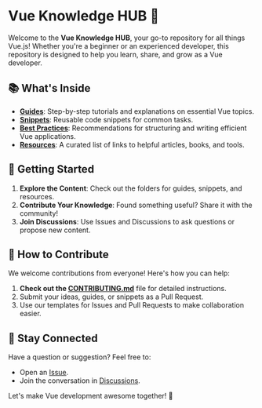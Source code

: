 # Vue Knowledge HUB 🖖

Welcome to the **Vue Knowledge HUB**, your go-to repository for all things Vue.js! Whether you're a beginner or an experienced developer, this repository is designed to help you learn, share, and grow as a Vue developer.

## 📚 What's Inside

- **[Guides](/guides/README.md)**: Step-by-step tutorials and explanations on essential Vue topics.
- **[Snippets](/snippets/README.md)**: Reusable code snippets for common tasks.
- **[Best Practices](/best-practices/README.md)**: Recommendations for structuring and writing efficient Vue applications.
- **[Resources](/resources/README.md)**: A curated list of links to helpful articles, books, and tools.

## 🚀 Getting Started

1. **Explore the Content**: Check out the folders for guides, snippets, and resources.
2. **Contribute Your Knowledge**: Found something useful? Share it with the community!
3. **Join Discussions**: Use Issues and Discussions to ask questions or propose new content.

## 🤝 How to Contribute

We welcome contributions from everyone! Here's how you can help:

1. **Check out the [CONTRIBUTING.md](CONTRIBUTING.md)** file for detailed instructions.
2. Submit your ideas, guides, or snippets as a Pull Request.
3. Use our templates for Issues and Pull Requests to make collaboration easier.

## 💬 Stay Connected

Have a question or suggestion? Feel free to:

- Open an [Issue](https://github.com/frontend-knowledge-hub/vue-hub/issues).
- Join the conversation in [Discussions](https://github.com/frontend-knowledge-hub/discussions).

Let's make Vue development awesome together! 🚀

